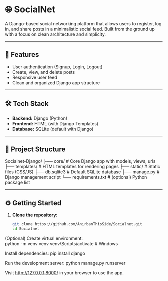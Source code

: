 # 🌐 SocialNet

A Django-based social networking platform that allows users to register, log in, and share posts in a minimalistic social feed. Built from the ground up with a focus on clean architecture and simplicity.

---

## 🚀 Features

- User authentication (Signup, Login, Logout)
- Create, view, and delete posts
- Responsive user feed
- Clean and organized Django app structure

---

## 🛠️ Tech Stack

- **Backend:** Django (Python)
- **Frontend:** HTML (with Django Templates)
- **Database:** SQLite (default with Django)

---

## 📁 Project Structure
Socialnet-Django/
├── core/ # Core Django app with models, views, urls
├── templates/ # HTML templates for rendering pages
├── static/ # Static files (CSS/JS)
├── db.sqlite3 # Default SQLite database
├── manage.py # Django management script
└── requirements.txt # (optional) Python package list

---

## ⚙️ Getting Started

1. **Clone the repository:**
   ```bash
   git clone https://github.com/AnirbanThisSide/Socialnet.git
   cd Socialnet
   
(Optional) Create virtual environment:  
python -m venv venv
venv\Scripts\activate  # Windows

Install dependencies:
pip install django

Run the development server:
python manage.py runserver

Visit http://127.0.0.1:8000/ in your browser to use the app.
